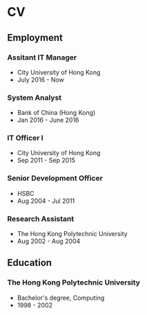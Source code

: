 # CV

## Employment

###  Assitant IT Manager
- City University of Hong Kong
- July 2016 - Now

### System Analyst
- Bank of China (Hong Kong)
- Jan 2016 - June 2016

### IT Officer I
- City University of Hong Kong
- Sep 2011 - Sep 2015

### Senior Development Officer
- HSBC
- Aug 2004 - Jul 2011

### Research Assistant
- The Hong Kong Polytechnic University
- Aug 2002 - Aug 2004

## Education 

### The Hong Kong Polytechnic University
- Bachelor's degree, Computing
- 1998 - 2002

